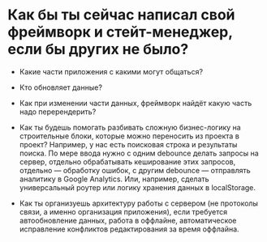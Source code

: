 # Как бы ты сейчас написал свой фреймворк и стейт-менеджер, если бы других не было?

- Какие части приложения с какими могут общаться?

- Кто обновляет данные?

- Как при изменении части данных, фреймворк найдёт какую часть надо перерендерить?

- Как ты будешь помогать разбивать сложную бизнес-логику на строительные блоки, которые можно переносить из проекта в проект? Например, у нас есть поисковая строка и результаты поиска. По мере ввода нужно с одним debounce делать запросы на сервер, отдельно обрабатывать кеширование этих запросов, отдельно — обработку ошибок, с другим debounce — отправлять аналитику в Google Analytics. Или, например, сделать универсальный роутер или логику хранения данных в localStorage.

- Как ты организуешь архитектуру работы с сервером (не протоколы связи, а именно организация приложения), если требуется автообновление данных, работа в оффлайне, автоматическое исправление конфликтов редактирования за время оффлайна.

